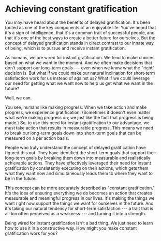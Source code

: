 # Achieving constant gratification

You may have heard about the benefits of delayed gratification. It's been touted as one of the key components of an enjoyable life. You've heard that it's a sign of intelligence, that it's a common trait of successful people, and that it's one of the best ways to create a better future for ourselves. But the concept of delayed gratification stands in direct contrast to our innate way of being, which is to pursue and receive instant gratification.

As humans, we are wired for instant gratification. We tend to make choices based on what we want in the moment. And we often make decisions that don't support our long-term goals --- even when we know what the "right" decision is. But what if we could make our natural inclination for short-term satisfaction work for us instead of against us? What if we could leverage our need for getting what we want now to help us get what we want in the future?

Well, we can.

You see, humans like making progress. When we take action and make progress, we experience gratification. (Sometimes it doesn't even matter what we're making progress on; we just like the fact that progress is being made.) So, to use this need for instant gratification to our advantage, we must take action that results in measurable progress. This means we need to break our long-term goals down into short-term goals that can be measured on a per action basis.

People who truly understand the concept of delayed gratification have figured this out. They have identified the short-term goals that support their long-term goals by breaking them down into measurable and realistically achievable actions. They have effectively leveraged their need for instant gratification by consistently executing on their actions, which gets them what they want now and simultaneously leads them to where they want to be in the future.

This concept can be more accurately described as "constant gratification." It's the idea of ensuring everything we do becomes an action that creates measurable and meaningful progress in our lives. It's making the things we want right now support the things we want for ourselves in the future. And it's taking our natural tendency for short-term satisfaction --- a trait that is all too often perceived as a weakness --- and turning it into a strength.

Being wired for instant gratification isn't a bad thing. We just need to learn how to use it in a constructive way. How might you make constant gratification work for you?
